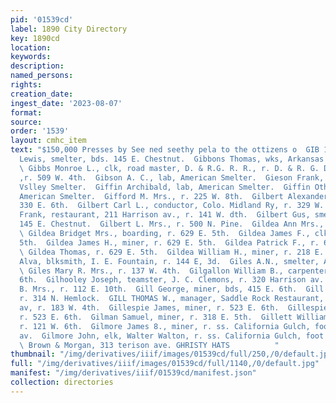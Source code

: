```yaml
---
pid: '01539cd'
label: 1890 City Directory
key: 1890cd
location: 
keywords: 
description: 
named_persons: 
rights: 
creation_date: 
ingest_date: '2023-08-07'
format: 
source: 
order: '1539'
layout: cmhc_item
text: "$150,000 Presses by See ned seethy pela to the ottizens o  GIB 126 GIL  Gibbons
  Lewis, smelter, bds. 145 E. Chestnut.  Gibbons Thomas, wks, Arkansas Valley Smelter.
  \ Gibbs Monroe L., clk, road master, D. & R.G. R. R., r. D. & R. G. Depot.  Gibbs
  ,r. 509 W. 4th.  Gibson A. C., lab, American Smelter.  Gieson Frank, wks, Arkansas
  Vslley Smelter.  Giffin Archibald, lab, American Smelter.  Giffin Othello V., lab,
  American Smelter.  Gifford M. Mrs., r. 225 W. 8th.  Gilbert Alexander, miner, r.
  330 E. 6th.  Gilbert Carl L., conductor, Colo. Midland Ry, r. 329 W. 6th.  Gilbert
  Frank, restaurant, 211 Harrison av., r. 141 W. dth.  Gilbert Gus, smelter, bds.
  145 E. Chestnut.  Gilbert L. Mrs., r. 500 N. Pine.  Gildea Ann Mrs., r. 218 E. 7th.
  \ Gildea Bridget Mrs., boarding, r. 629 E. 5th.  Gildea James F., clk, r. 629 EK.
  5th.  Gildea James H., miner, r. 629 E. 5th.  Gildea Patrick F., r. 629 E. 5th.
  \ Gildea Thomas, r. 629 E. 5th.  Gildea William H., miner, r. 218 E. 7th.  Giles
  Alva, blksmith, I. E. Fountain, r. 144 E, 3d.  Giles A.N., smelter, American smelter.
  \ Giles Mary R. Mrs., r. 137 W. 4th.  Gilgallon William B., carpenter, r. 523 E.
  6th.  Gilhooley Joseph, teamster, J. C. Clemons, r. 320 Harrison av.  Gill Annie
  B. Mrs., r. 112 E. 10th.  Gill George, miner, bds, 415 E. 6th.  Gill Minnie Mrs.,
  r. 314 N. Hemlock.  GILL THOMAS W., manager, Saddle Rock Restaurant, 417 Harrison
  av, r. 183 W. 4th.  Gillespie James, miner, r. 523 E. 6th.  Gillespie Richard Mrs.,
  r. 523 E. 6th.  Gilman Samuel, miner, r. 318 E. 5th.  Gillett William L., miner,
  r. 121 W. 6th.  Gilmore James 8., miner, r. ss. California Gulch, foot of Leiter
  av.  Gilmore John, elk, Walter Walton, r. ss. California Gulch, foot of Leiter av.
  \ Brown & Morgan, 313 terison ave. GHRISTY HATS          "
thumbnail: "/img/derivatives/iiif/images/01539cd/full/250,/0/default.jpg"
full: "/img/derivatives/iiif/images/01539cd/full/1140,/0/default.jpg"
manifest: "/img/derivatives/iiif/01539cd/manifest.json"
collection: directories
---
```

